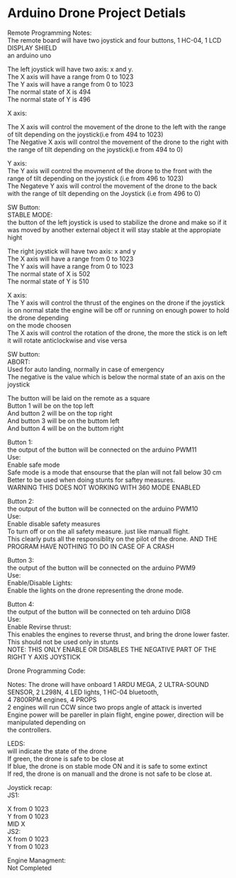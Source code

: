 # Arduino Drone Project Detials <br />

  Remote Programming Notes:<br />
   The remote board will have two joystick and four buttons, 1 HC-04, 1 LCD DISPLAY SHIELD<br />
   an arduino uno<br />
   
   The left joystick will have two axis: x and y.<br />
   The X axis will have a range from 0 to 1023<br />
   The Y axis will have a range from 0 to 1023<br />
   The normal state of X is 494<br />
   The normal state of Y is 496<br />
   
   X axis:<br />
   
   The X axis will control the movement of the drone to the left with the range of tilt depending on the joystick(i.e from 494 to 1023)<br />
   The Negative X axis will control the movement of the drone to the right  with the range of tilt depending on the joystick(i.e from 494 to 0)<br />
   
   Y axis:<br />
   The Y axis will control the movmennt of the drone to the front with the range of tilt depending on the joystick (i.e from 496 to 1023)<br />
   The Negateve Y axis will control the movement of the drone to the back with the range of tilt depending on the Joystick (i.e from 496 to 0)<br />
   
   SW Button:<br />
   STABLE MODE:<br />
   the button of the left joystick is used to stabilize the drone and make so if it was moved by another external object it will stay stable at the appropiate hight<br />
   
   The right joystick will have two axis: x and y<br />
   The X axis will have a range from 0 to 1023<br />
   The Y axis will have a range from 0 to 1023<br />
   The normal state of X is 502<br />
   The normal state of Y is 510<br />
   
   X axis:<br />
   The Y axis will control the thrust of the engines on the drone if the joystick is on normal state the engine will be off or running on enough power to hold the drone depending <br />
   on the mode choosen<br />
   The X axis will control the rotation of the drone, the more the stick is on left it will rotate anticlockwise and vise versa<br />
   
   SW button:<br />
   ABORT:<br />
   Used for auto landing, normally in case of emergency<br />
   The negative is the value which is below the normal state of an axis on the joystick<br />
   
   The button will be laid on the remote as a square<br />
   Button 1 will be on the top left<br />
   And button 2 will be on the top right<br />
   And button 3 will be on the buttom left<br />
   And button 4 will be on the buttom right<br />
   
   Button 1:<br />
   the output of the button will be connected on the arduino PWM11<br />
   Use:<br />
   Enable safe mode<br />
   Safe mode is a mode that ensourse that the plan will not fall below 30 cm<br />
   Better to be used when doing stunts for saftey measures. <br />
   WARNING THIS DOES NOT WORKING WITH 360 MODE ENABLED<br />
   
   Button 2:<br />
   the output of the button will be connected on the arduino PWM10<br />
   Use:<br />
   Enable disable safety measures<br />
   To turn off or on the all safety measure. just like manuall flight.<br />
   This clearly puts all the responsiblity on the pilot of the drone. AND THE PROGRAM HAVE NOTHING TO DO IN CASE OF A CRASH<br />
   
   Button 3:<br />
   the output of the button will be connected on the arduino PWM9<br />
   Use:<br />
   Enable/Disable Lights:<br />
   Enable the lights on the drone representing the drone mode.<br />
   
   Button 4:<br />
   the output of the button will be connected on teh arduino DIG8<br />
   Use:<br />
   Enable Revirse thrust:<br />
   This enables the engines to reverse thrust, and bring the drone lower faster.<br />
   This should not be used only in stunts<br />
   NOTE: THIS ONLY ENABLE OR DISABLES THE NEGATIVE PART OF THE RIGHT Y AXIS JOYSTICK<br />

Drone Programming Code:

Notes:
The drone will have onboard 1 ARDU MEGA, 2 ULTRA-SOUND SENSOR, 2 L298N, 4 LED lights, 1 HC-04 bluetooth,<br />
4 7800RPM engines, 4 PROPS<br />
2 engines will run CCW since two props angle of attack is inverted<br />
Engine power will be pareller in plain flight, engine power, direction will be manipulated depending on <br />
the controllers.<br />

LEDS:<br />
will indicate the state of the drone<br />
If green, the drone is safe to be close at<br />
If blue, the drone is on stable mode ON and it is safe to some extinct<br />
If red, the drone is on manuall and the drone is not safe to be close at.<br />

Joystick recap:<br />
JS1:<br />

X from 0 1023<br />
Y from 0 1023<br />
MID X <br />
JS2:<br />
X from 0 1023<br />
Y from 0 1023<br />

Engine Managment:<br />
Not Completed<br />

